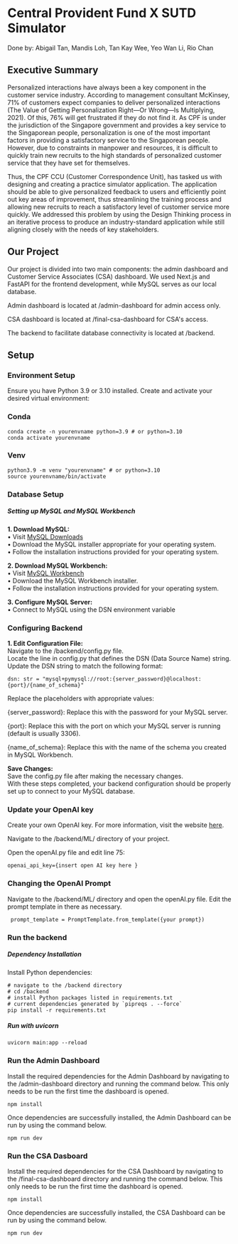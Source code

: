 # Central Provident Fund X SUTD  Simulator    
Done by: Abigail Tan, Mandis Loh, Tan Kay Wee, Yeo Wan Li, Rio Chan     

## Executive Summary     
Personalized interactions have always been a key component in the customer service industry. According to management consultant McKinsey, 71% of customers expect companies to deliver personalized interactions (The Value of Getting Personalization Right—Or Wrong—Is Multiplying, 2021). Of this, 76% will get frustrated if they do not find it. As CPF is under the jurisdiction of the Singapore government and provides a key service to the Singaporean people, personalization is one of the most important factors in providing a satisfactory service to the Singaporean people. However, due to constraints in manpower and resources, it is difficult to quickly train new recruits to the high standards of personalized customer service that they have set for themselves.

Thus, the CPF CCU (Customer Correspondence Unit), has tasked us with designing and creating a practice simulator application. The application should be able to give personalized feedback to users and efficiently point out key areas of improvement, thus streamlining the training process and allowing new recruits to reach a satisfactory level of customer service more quickly. We addressed this problem by using the Design Thinking process in an iterative process to produce an industry-standard application while still aligning closely with the needs of key stakeholders.

## Our Project
Our project is divided into two main components: the admin dashboard and Customer Service Associates (CSA) dashboard. We used Next.js and FastAPI for the frontend development, while MySQL serves as our local database.

Admin dashboard is located at /admin-dashboard for admin access only.

CSA dashboard is located at /final-csa-dashboard for CSA's access.

The backend to facilitate database connectivity is located at /backend.

## Setup
### Environment Setup

Ensure you have Python 3.9 or 3.10 installed. Create and activate your desired virtual environment:

### Conda
```
conda create -n yourenvname python=3.9 # or python=3.10
conda activate yourenvname
```

### Venv
```
python3.9 -m venv "yourenvname" # or python=3.10
source yourenvname/bin/activate
```

### Database Setup
##### Setting up MySQL and MySQL Workbench
**1. Download MySQL:**          
    • Visit [MySQL Downloads](https://dev.mysql.com/downloads/installer/)         
    • Download the MySQL installer appropriate for your operating system.            
    • Follow the installation instructions provided for your operating system.            

**2. Download MySQL Workbench:**                
    • Visit [MySQL Workbench](https://dev.mysql.com/downloads/workbench/)             
    • Download the MySQL Workbench installer.                
    • Follow the installation instructions provided for your operating system.                

**3. Configure MySQL Server:**                
    • Connect to MySQL using the DSN environment variable

### Configuring Backend ####
**1. Edit Configuration File:**                
    Navigate to the /backend/config.py file.            
    Locate the line in config.py that defines the DSN (Data Source Name) string.            
    Update the DSN string to match the following format:                            

```
dsn: str = "mysql+pymysql://root:{server_password}@localhost:{port}/{name_of_schema}"
```

Replace the placeholders with appropriate values:            

{server_password}: Replace this with the password for your MySQL server.            

{port}: Replace this with the port on which your MySQL server is running (default is usually 3306).            

{name_of_schema}: Replace this with the name of the schema you created in MySQL Workbench.            

**Save Changes:**                
Save the config.py file after making the necessary changes.            
With these steps completed, your backend configuration should be properly set up to connect to your MySQL database.            

### Update your OpenAI key

Create your own OpenAI key. For more information, visit the website [here](https://www.maisieai.com/help/how-to-get-an-openai-api-key-for-chatgpt).

Navigate to the /backend/ML/ directory of your project.

Open the openAI.py file and edit line 75:
```
openai_api_key={insert open AI key here }
```

### Changing the OpenAI Prompt                
Navigate to the /backend/ML/ directory and open the openAI.py file. Edit the prompt template in there as necessary.         

```
 prompt_template = PromptTemplate.from_template({your prompt})
```

### Run the backend
##### Dependency Installation
Install Python dependencies:
```
# navigate to the /backend directory
# cd /backend
# install Python packages listed in requirements.txt
# current dependencies generated by `pipreqs . --force`
pip install -r requirements.txt
```
##### Run with uvicorn
```
uvicorn main:app --reload 
```

### Run the Admin Dashboard        
Install the required dependencies for the Admin Dashboard by navigating to the /admin-dashboard directory and running the command below. This only needs to be run the first time the dashboard is opened.
```
npm install
```
Once dependencies are successfully installed, the Admin Dashboard can be run by using the command below.
```
npm run dev
```
### Run the CSA Dasboard
Install the required dependencies for the CSA Dashboard by navigating to the /final-csa-dashboard directory and running the command below. This only needs to be run the first time the dashboard is opened.
```
npm install
```
Once dependencies are successfully installed, the CSA Dashboard can be run by using the command below.
```
npm run dev
```

